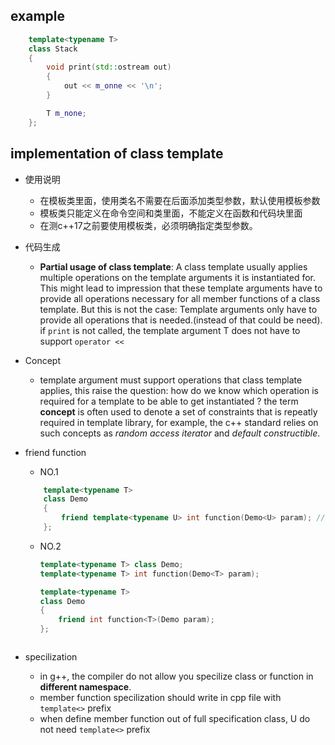 ## example 
```c++
    template<typename T>
    class Stack
    {
        void print(std::ostream out)
        {
            out << m_onne << '\n';
        }

        T m_none;
    };
``` 
## implementation of class template
- 使用说明
    - 在模板类里面，使用类名不需要在后面添加类型参数，默认使用模板参数
    - 模板类只能定义在命令空间和类里面，不能定义在函数和代码块里面
    - 在测c++17之前要使用模板类，必须明确指定类型参数。  

- 代码生成
    - **Partial usage of class template**: A class template usually applies multiple operations on the template arguments it is instantiated for. This might lead to impression that these template arguments have to provide all operations necessary for all member functions of a class template. But this is not the case: Template arguments only have to provide all operations that is needed.(instead of that could be need).  
    if `print` is not called, the template argument T does not have to support `operator <<`  

- Concept
    - template argument must support operations that class template applies, this raise the question: how do we know which operation is required for a template to be able to get instantiated ? the term **concept** is often used to denote a set of constraints that is repeatly required in template library, for example, the c++ standard relies on such concepts as *random access iterator* and *default constructible*.
- friend function
    - NO.1
    ```c++
        template<typename T>
        class Demo
        {
            friend template<typename U> int function(Demo<U> param); // this implementation will cause all T become Demo<int> friend function.
        };
    ```
    - NO.2
        ```c++
        template<typename T> class Demo;
        template<typename T> int function(Demo<T> param);
        
        template<typename T>
        class Demo
        {
            friend int function<T>(Demo param);
        };
    ```
- specilization
    - in g++, the compiler do not allow you specilize class or function in **different namespace**.
    - member function specilization should write in cpp file with `template<>` prefix
    - when define member function out of full specification class, U do not need `template<>` prefix